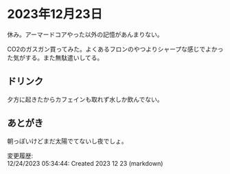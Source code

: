 # 2023年12月23日

休み。アーマードコアやった以外の記憶があんまりない。

CO2のガスガン買ってみた。よくあるフロンのやつよりシャープな感じでよかった気がする。また無駄遣いしてる。

## ドリンク

夕方に起きたからカフェインも取れず水しか飲んでない。

## あとがき

朝っぽいけどまだ太陽でてないし夜でしょ。

変更履歴:  
12/24/2023 05:34:44: Created 2023 12 23 (markdown)  

